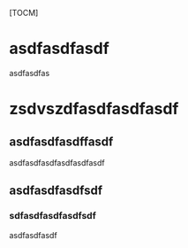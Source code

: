 [TOCM]

# asdfasdfasdf

asdfasdfas

# zsdvszdfasdfasdfasdf

## asdfasdfasdffasdf

asdfasdfasdfasdfasdfasdf

## asdfasdfasdfsdf

### sdfasdfasdfasdfsdf

asdfasdfasdf
